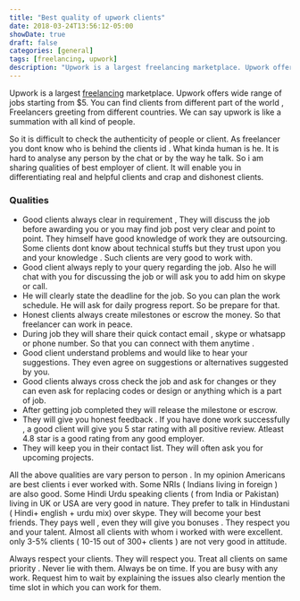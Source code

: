 ```yaml
---
title: "Best quality of upwork clients"
date: 2018-03-24T13:56:12-05:00
showDate: true
draft: false
categories: [general]
tags: [freelancing, upwork]
description: "Upwork is a largest freelancing marketplace. Upwork offers wide range of jobs starting from $5. You can find clients from different part of the world."
---
```


Upwork is a largest [freelancing](/posts/freelancing-job) marketplace. Upwork offers wide range of jobs starting from $5.  You can find clients from different part of the world , Freelancers greeting from different countries. We can say upwork is like a summation with all kind of people.

So it is difficult to check the authenticity of people or client. As freelancer you dont know who is behind the clients id . What kinda human is he.  It is hard to analyse any person by the chat or by the way he talk.  So i am sharing qualities of best employer of client. It will enable you in differentiating real and helpful clients and crap and dishonest clients.

### Qualities

- Good clients always clear in requirement , They will discuss the job before awarding you or you may find job post very clear and point to point. They himself have good knowledge of work they are outsourcing. Some clients dont know about technical stuffs but they trust upon you and your knowledge . Such clients are very good to work with.
- Good client always reply to your query regarding the job. Also he will chat with you for discussing the job or will ask you to add him on skype or call.
- He will clearly state the deadline for the job. So you can plan the work schedule. He will ask for daily progress report. So be prepare for that.
- Honest clients always create milestones or escrow the money. So that freelancer can work in peace.
- During job they will share their quick contact email , skype  or whatsapp or phone number. So that you can connect with them anytime .
- Good client understand problems and would like to hear your suggestions. They even agree on suggestions or alternatives suggested by you.
- Good clients always cross check the job and ask for changes or they can even ask for replacing codes or design or anything which is a part of job.
- After getting job completed they will release the milestone or escrow.
- They will give you honest feedback . If you have done work successfully , a good client will give you 5 star rating with all positive review. Atleast 4.8 star is a good rating from any good employer.
- They will keep you in their contact list. They will often ask you for upcoming projects.

All the above qualities are vary person to person . In my opinion Americans are best clients i ever worked with.  Some NRIs ( Indians living in foreign ) are also good. Some Hindi Urdu speaking clients ( from India or Pakistan) living in UK or USA are very good in nature. They prefer to talk in Hindustani ( Hindi+ english + urdu mix) over skype. They will become your best friends.  They pays well , even they will give you bonuses . They respect you and your talent. Almost all clients with whom i worked with were excellent. only 3-5% clients ( 10-15 out of 300+ clients ) are not very good in attitude.

Always respect your clients. They will respect you. Treat all clients on same priority . Never lie with them. Always be on time. If you are busy with any work. Request him to wait by explaining the issues also clearly mention the time slot in which you can work for them.
